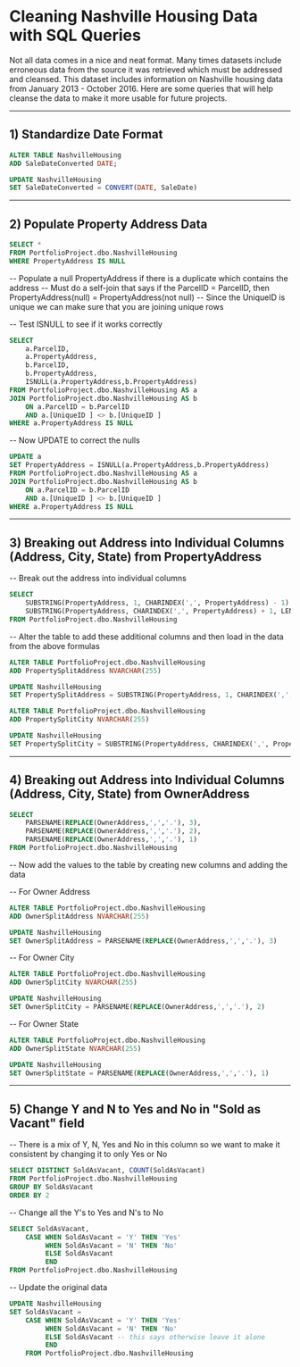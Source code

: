 # Cleaning Nashville Housing Data with SQL Queries

Not all data comes in a nice and neat format. Many times datasets include erroneous data from the source it was retrieved which must be addressed and cleansed.
This dataset includes information on Nashville housing data from January 2013 - October 2016. Here are some queries that will help cleanse the data to make it more usable for future projects.

---

## 1) Standardize Date Format

```sql
ALTER TABLE NashvilleHousing
ADD SaleDateConverted DATE;

UPDATE NashvilleHousing
SET SaleDateConverted = CONVERT(DATE, SaleDate)
```

---

## 2) Populate Property Address Data

```sql
SELECT *
FROM PortfolioProject.dbo.NashvilleHousing
WHERE PropertyAddress IS NULL
```

-- Populate a null PropertyAddress if there is a duplicate which contains the address
-- Must do a self-join that says if the ParcelID = ParcelID, then PropertyAddress(null) = PropertyAddress(not null)
-- Since the UniqueID is unique we can make sure that you are joining unique rows

-- Test ISNULL to see if it works correctly

```sql
SELECT 
	a.ParcelID,
	a.PropertyAddress,
	b.ParcelID,
	b.PropertyAddress,
	ISNULL(a.PropertyAddress,b.PropertyAddress)
FROM PortfolioProject.dbo.NashvilleHousing AS a
JOIN PortfolioProject.dbo.NashvilleHousing AS b
	ON a.ParcelID = b.ParcelID
	AND a.[UniqueID ] <> b.[UniqueID ]
WHERE a.PropertyAddress IS NULL
```

-- Now UPDATE to correct the nulls

```sql
UPDATE a
SET PropertyAddress = ISNULL(a.PropertyAddress,b.PropertyAddress)
FROM PortfolioProject.dbo.NashvilleHousing AS a
JOIN PortfolioProject.dbo.NashvilleHousing AS b
	ON a.ParcelID = b.ParcelID
	AND a.[UniqueID ] <> b.[UniqueID ]
WHERE a.PropertyAddress IS NULL
```

---

## 3) Breaking out Address into Individual Columns (Address, City, State) from PropertyAddress

-- Break out the address into individual columns

```sql
SELECT
	SUBSTRING(PropertyAddress, 1, CHARINDEX(',', PropertyAddress) - 1) AS Address,
	SUBSTRING(PropertyAddress, CHARINDEX(',', PropertyAddress) + 1, LEN(PropertyAddress)) AS Address
FROM PortfolioProject.dbo.NashvilleHousing
```

-- Alter the table to add these additional columns and then load in the data from the above formulas

```sql
ALTER TABLE PortfolioProject.dbo.NashvilleHousing
ADD PropertySplitAddress NVARCHAR(255)

UPDATE NashvilleHousing
SET PropertySplitAddress = SUBSTRING(PropertyAddress, 1, CHARINDEX(',', PropertyAddress) - 1)

ALTER TABLE PortfolioProject.dbo.NashvilleHousing
ADD PropertySplitCity NVARCHAR(255)

UPDATE NashvilleHousing
SET PropertySplitCity = SUBSTRING(PropertyAddress, CHARINDEX(',', PropertyAddress) + 1, LEN(PropertyAddress))
```

---

## 4) Breaking out Address into Individual Columns (Address, City, State) from OwnerAddress

```sql
SELECT
	PARSENAME(REPLACE(OwnerAddress,',','.'), 3),
	PARSENAME(REPLACE(OwnerAddress,',','.'), 2),
	PARSENAME(REPLACE(OwnerAddress,',','.'), 1)
FROM PortfolioProject.dbo.NashvilleHousing
```

-- Now add the values to the table by creating new columns and adding the data

-- For Owner Address

```sql
ALTER TABLE PortfolioProject.dbo.NashvilleHousing
ADD OwnerSplitAddress NVARCHAR(255)

UPDATE NashvilleHousing
SET OwnerSplitAddress = PARSENAME(REPLACE(OwnerAddress,',','.'), 3)
```

-- For Owner City

```sql
ALTER TABLE PortfolioProject.dbo.NashvilleHousing
ADD OwnerSplitCity NVARCHAR(255)

UPDATE NashvilleHousing
SET OwnerSplitCity = PARSENAME(REPLACE(OwnerAddress,',','.'), 2)
```

-- For Owner State

```sql
ALTER TABLE PortfolioProject.dbo.NashvilleHousing
ADD OwnerSplitState NVARCHAR(255)

UPDATE NashvilleHousing
SET OwnerSplitState = PARSENAME(REPLACE(OwnerAddress,',','.'), 1)
```

---

## 5) Change Y and N to Yes and No in "Sold as Vacant" field

-- There is a mix of Y, N, Yes and No in this column so we want to make it consistent by changing it to only Yes or No

```sql
SELECT DISTINCT SoldAsVacant, COUNT(SoldAsVacant)
FROM PortfolioProject.dbo.NashvilleHousing
GROUP BY SoldAsVacant
ORDER BY 2
```

-- Change all the Y's to Yes and N's to No

```sql
SELECT SoldAsVacant,
	CASE WHEN SoldAsVacant = 'Y' THEN 'Yes'
		 WHEN SoldAsVacant = 'N' THEN 'No'
		 ELSE SoldAsVacant
		 END
FROM PortfolioProject.dbo.NashvilleHousing
```

-- Update the original data

```sql
UPDATE NashvilleHousing
SET SoldAsVacant = 
	CASE WHEN SoldAsVacant = 'Y' THEN 'Yes'
		 WHEN SoldAsVacant = 'N' THEN 'No'
		 ELSE SoldAsVacant -- this says otherwise leave it alone
		 END
	FROM PortfolioProject.dbo.NashvilleHousing
  ```
